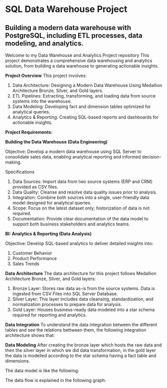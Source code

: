 # SQL Data Warehouse Project
Building a modern data warehouse with PostgreSQL, including ETL processes, data modeling, and analytics.
---
Welcome to my Data Warehouse and Analytics Project repository
This project demonstrates a comprehensive data warehousing and analytics solution, from building a data warehouse to generating actionable insights.

**Project Overview**
This project involves:
1. Data Architecture: Designing a Modern Data Warehouse Using Medallion Architecture Bronze, Silver, and Gold layers.
2. ETL Pipelines: Extracting, transforming, and loading data from source systems into the warehouse.
3. Data Modeling: Developing fact and dimension tables optimized for analytical queries.
4. Analytics & Reporting: Creating SQL-based reports and dashboards for actionable insights.

**Project Requirements:**

**Building the Data Warehouse (Data Engineering)**

Objective:
Develop a modern data warehouse using SQL Server to consolidate sales data, enabling analytical reporting and informed decision-making.

Specifications
1. Data Sources: Import data from two source systems (ERP and CRM) provided as CSV files.
2. Data Quality: Cleanse and resolve data quality issues prior to analysis.
3. Integration: Combine both sources into a single, user-friendly data model designed for analytical queries.
4. Scope: Focus on the latest dataset only; historization of data is not required.
5. Documentation: Provide clear documentation of the data model to support both business stakeholders and analytics teams.

**BI: Analytics & Reporting (Data Analysis)**

Objective:
Develop SQL-based analytics to deliver detailed insights into:
1. Customer Behavior
2. Product Performance
3. Sales Trends

**Data Architecture**
The data architecture for this project follows Medallion Architecture Bronze, Silver, and Gold layers:
1. Bronze Layer: Stores raw data as-is from the source systems. Data is ingested from CSV Files into SQL Server Database.
2. Silver Layer: This layer includes data cleansing, standardization, and normalization processes to prepare data for analysis.
3. Gold Layer: Houses business-ready data modeled into a star schema required for reporting and analytics.

**Data Integration**
To understand the data integration between the different tables and see the relations bettween them, the following integration architecture shows that:


**Data Modeling**
After creating the bronze layer which hosts the raw data and then the silver layer in which we did data transformation, in the gold layer the data is modelled according to the star schema having a fact table and dimensions.

The data model is like the following:


The data flow is explained in the following graph:



